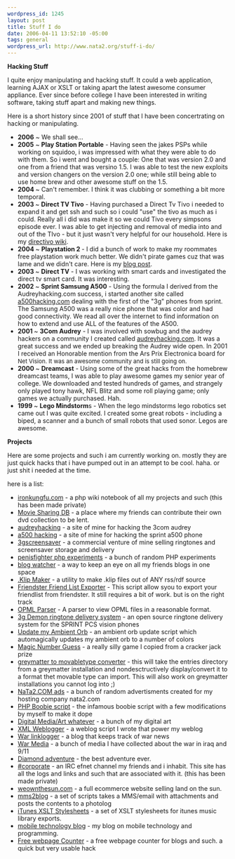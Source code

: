 ```yaml
--- 
wordpress_id: 1245
layout: post
title: Stuff I do
date: 2006-04-11 13:52:10 -05:00
tags: general
wordpress_url: http://www.nata2.org/stuff-i-do/
---
```

<strong>Hacking Stuff </strong>

I quite enjoy manipulating and hacking stuff. It could a web application, learning AJAX or XSLT or taking apart the latest awesome consumer appliance. Ever since before college I have been interested in writing software, taking stuff apart and making new things.
<div style="text-align: center"><!--adsense--></div>
Here is a short history since 2001 of stuff that I have been concertrating on hacking or manipulating.
<ul>
	<li><strong>2006</strong> ~ We shall see...</li>
	<li><strong>2005</strong> ~ <strong>Play Station Portable</strong> - Having seen the jakes PSPs while working on squidoo, i was impressed with what they were able to do with them. So i went and bought a couple: One that was version 2.0 and one from a friend that was versino 1.5. I was able to test the new exploits and version changers on the version 2.0 one; while still being able to use home brew and other awesome stuff on the 1.5.</li>
	<li><strong>2004 </strong>~ Can't remember. I think it was clubbing or something a bit more temporal.</li>
	<li><strong>2003 </strong>~ <strong>Direct TV Tivo</strong> - Having purchased a Direct Tv Tivo i needed to expand it and get ssh and such so i could "use" the tivo as much as i could. Really all i did was make it so we could Tivo every simpsons episode ever. I was able to get injecting and removal of media into and out of the TIvo - but it just wasn't very helpful for our household. Here is my <a href="http://demon.dopeman.org/directivo/index.php/Main_Page">directivo wiki</a>.</li>
	<li><strong>2004 </strong>~ <strong>Playstation 2 </strong>- I did a bunch of work to make my roommates free playstation work much better. We didn't pirate games cuz that was lame and we didn't care. Here is my <a href="http://www.nata2.org/2004/09/15/playstation-2-hacking-2/">blog post</a>.</li>
	<li><strong>2003 </strong>~ <strong>Direct TV</strong> - I was working with smart cards and investigated the direct tv smart card. It was interesting.</li>
	<li><strong>2002 </strong>~ <strong>Sprint Samsung A500</strong> - Using the formula I derived from the Audreyhacking.com success, i started another site called <a href="http://www.nata2.org/2002/09/09/a500hackingcom/">a500hacking.com</a> dealing with the first of the "3g" phones from sprint. The Samsung A500 was a really nice phone that was color and had good connectivity. We read all over the internet to find information on how to extend and use ALL of the features of the A500.</li>
	<li><strong>2001 </strong>~ <strong>3Com Audrey</strong> - I was involved with sowbug and the audrey hackers on a community I created called <a href="http://www.audreyhacking.com">audreyhacking.com</a>. It was a great success and we ended up breaking the Audrey wide open. In 2001 I received an Honorable mention from the Ars Prix Electronica board for <font size="-1">Net Vision. It was an awesome community and is still going on.</font></li>
	<li><strong>2000 </strong>~ <strong>Dreamcast</strong> - Using some of the great hacks from the homebrew dreamcast teams, I was able to play awesome games my senior year of college. We downloaded and tested hundreds of games, and strangely only played tony hawk, NFL Blitz and some roll playing game; only games we actually purchased. Hah.</li>
	<li><strong>1999 </strong>~ <strong>Lego Mindstorm</strong>s - When the lego mindstorms lego robotics set came out I was quite excited. I created some great robots - including a biped, a scanner and a bunch of small robots that used sonor. Legos are awesome.</li>
</ul>
<strong>Projects</strong>

Here are some projects and such i am currently working on. mostly they are just quick hacks that i have pumped out in an attempt to be cool. haha. or just shit i needed at the time.

here is a list:
<ul>
	<li><a class="menu" href="http://ironkungfu.com/">ironkungfu.com</a> - a php wiki notebook of all my projects and such (this has been made private)</li>
	<li><a class="menu" href="http://fukung.net">Movie Sharing DB</a> - a place where my friends can contribute their own dvd collection to be lent.</li>
	<li><a class="menu" href="http://audreyhacking.com">audreyhacking</a> - a site of mine for hacking the 3com audrey</li>
	<li><a class="menu" href="http://a500hacking.com">a500 hacking</a> - a site of mine for hacking the sprint a500 phone</li>
	<li><a class="menu" href="http://3gscreensaver">3gscreensaver</a> -  a commercial venture of mine selling ringtones and screensaver storage and delivery</li>
	<li><a class="menu" href="http://penisfighter.com">penisfighter php experiments</a> -  a bunch of random PHP experiments</li>
	<li><a class="menu" href="http://blogs.nata2.org">blog watcher</a> - a way to keep an eye on all my friends blogs in one space</li>
	<li><a class="menu" href="http://dopeman.org/klip/">.Klip Maker</a> - a utility to make .klip files out of ANY rss/rdf source</li>
	<li><a class="menu" href="http://dopeman.org/friendlist/">Friendster Friend List Exporter</a> - This script allow syou to export your friendlist from friendster. It still requires a bit of work. but is on the right track</li>
	<li><a class="menu" href="http://dopeman.org/opmld/">OPML Parser</a> - A parser to view OPML files in a reasonable format.</li>
	<li><a class="menu" href="http://3gcoding.com/demon">3g Demon ringtone delivery system</a> - an open source ringtone delivery system for the SPRINT PCS vision phones</li>
	<li><a class="menu" href="http://dopeman.org/ambient">Update my Ambient Orb</a> - an ambient orb update script which automagically updates my ambient orb to a number of colors</li>
	<li><a class="menu" href="http://dopeman.org/card/">Magic Number Guess</a> - a really silly game I copied from a cracker jack prize</li>
	<li><a class="menu" href="http://nata2.info/?path=code%2Fgreymatter_2_movabletype">greymatter to movabletype converter</a> - this will take the entries directory from a greymatter installation and nondesctructively display/convert it to a format thet movable type can import. This will also work on greymatter installations you cannot log into ;)</li>
	<li><a class="menu" href="http://dopeman.org/ads/">NaTa2.COM ads</a> - a bunch of random advertisments created for my hosting company nata2.com</li>
	<li><a class="menu" href="http://nata2.info/?path=code%2Fcode_drop%2Fboobies">PHP Boobie script</a> -  the infamous boobie script with a few modifications by myself to make it dope</li>
	<li><a class="menu" href="http://destrukt.org">Digital Media/Art whatever</a> - a bunch of my digital art</li>
	<li><a class="menu" href="http://nata2.info/?path=code%2FXML_Weblog">XML Weblogger</a> - a weblog script I wrote that power my weblog</li>
	<li><a class="menu" href="http://war.watership.org">War linklogger</a> -  a blog that keeps track of war news</li>
	<li><a class="menu" href="http://nata2.info/?path=war">War Media</a> -  a bunch of media I have collected about the war in iraq and 9/11</li>
	<li><a class="menu" href="http://www.dopeman.org/diamonds/">Diamond adventure</a> - the best adventure ever.</li>
	<li><a class="menu" href="http://corp.dopeman.org">#corporate</a> - an IRC efnet channel my friends and i inhabit. This site has all the logs and links and such that are associated with it. (this has been made private)</li>
	<li><a class="menu" href="http://weownthesun.com">weownthesun.com</a> - a full ecommerce website selling land on the sun.</li>
	<li><a class="menu" href="http://nata2.info/?path=code%2Fmms2blog">mms2blog</a> - a set of scripts takes a MMS/email with attachments and posts the contents to a photolog</li>
	<li><a class="menu" href="http://nata2.info/?path=code%2FiTunes_XSLT">iTunes XSLT Stylesheets</a> - a set of XSLT stylesheets for itunes music library exports.</li>
	<li><a class="menu" href="http://www.3gcoding.com">mobile technology blog</a> - my blog on mobile technology and programming.</li>
	<li><a class="menu" href="http://dopeman.org/counter">Free webpage Counter</a> - a free webpage counter for blogs and such. a quick but very usable hack</li>
</ul>
